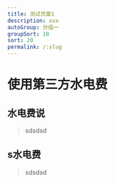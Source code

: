 ```yaml
---
title: 测试页面1
description: xxx
autoGroup: 分组一
groupSort: 10
sort: 20
permalink: /:slug
---
```

# 使用第三方水电费

## 水电费说
> sdsdsd

## s水电费
> sdsdsd